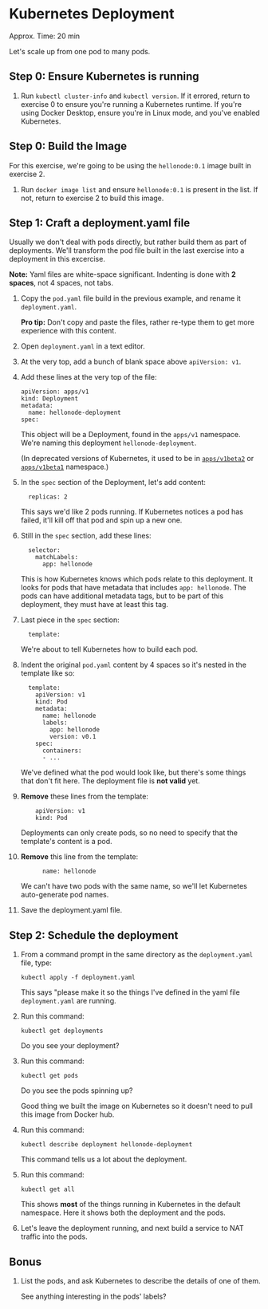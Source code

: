Kubernetes Deployment
=====================

Approx. Time: 20 min

Let's scale up from one pod to many pods.


Step 0: Ensure Kubernetes is running
------------------------------------

1. Run `kubectl cluster-info` and `kubectl version`.  If it errored, return to exercise 0 to ensure you're running a Kubernetes runtime.  If you're using Docker Desktop, ensure you're in Linux mode, and you've enabled Kubernetes.


Step 0: Build the Image
-----------------------

For this exercise, we're going to be using the `hellonode:0.1` image built in exercise 2.

1. Run `docker image list` and ensure `hellonode:0.1` is present in the list.  If not, return to exercise 2 to build this image.


Step 1: Craft a deployment.yaml file
------------------------------------

Usually we don't deal with pods directly, but rather build them as part of deployments.  We'll transform the pod file built in the last exercise into a deployment in this excercise.

**Note:** Yaml files are white-space significant.  Indenting is done with **2 spaces**, not 4 spaces, not tabs.

1. Copy the `pod.yaml` file build in the previous example, and rename it `deployment.yaml`.

   **Pro tip:** Don't copy and paste the files, rather re-type them to get more experience with this content.

2. Open `deployment.yaml` in a text editor.

3. At the very top, add a bunch of blank space above `apiVersion: v1`.


4. Add these lines at the very top of the file:

   ```
   apiVersion: apps/v1
   kind: Deployment
   metadata:
     name: hellonode-deployment
   spec:
   ```

   This object will be a Deployment, found in the `apps/v1` namespace.  We're naming this deployment `hellonode-deployment`.

   (In deprecated versions of Kubernetes, it used to be in [`apps/v1beta2`](https://v1-8.docs.kubernetes.io/docs/concepts/workloads/controllers/deployment/#creating-a-deployment) or [`apps/v1beta1`](https://v1-7.docs.kubernetes.io/docs/concepts/workloads/controllers/deployment/#creating-a-deployment) namespace.)

5. In the `spec` section of the Deployment, let's add content:

   ```
     replicas: 2
   ```

   This says we'd like 2 pods running.  If Kubernetes notices a pod has failed, it'll kill off that pod and spin up a new one.

6. Still in the `spec` section, add these lines:

   ```
     selector:
       matchLabels:
         app: hellonode
   ```

   This is how Kubernetes knows which pods relate to this deployment.  It looks for pods that have metadata that includes `app: hellonode`.  The pods can have additional metadata tags, but to be part of this deployment, they must have at least this tag.

7. Last piece in the `spec` section:

   ```
     template:
   ```

   We're about to tell Kubernetes how to build each pod.

8. Indent the original `pod.yaml` content by 4 spaces so it's nested in the template like so:

   ```
     template:
       apiVersion: v1
       kind: Pod
       metadata:
         name: hellonode
         labels:
           app: hellonode
           version: v0.1
       spec:
         containers:
         - ...
   ```

   We've defined what the pod would look like, but there's some things that don't fit here.  The deployment file is **not valid** yet.

9. **Remove** these lines from the template:

   ```
       apiVersion: v1
       kind: Pod
   ```

   Deployments can only create pods, so no need to specify that the template's content is a pod.

10. **Remove** this line from the template:

    ```
          name: hellonode
    ```

    We can't have two pods with the same name, so we'll let Kubernetes auto-generate pod names.

11. Save the deployment.yaml file.


Step 2: Schedule the deployment
-------------------------------

1. From a command prompt in the same directory as the `deployment.yaml` file, type:

   ```
   kubectl apply -f deployment.yaml
   ```

   This says "please make it so the things I've defined in the yaml file `deployment.yaml` are running.

2. Run this command:

   ```
   kubectl get deployments
   ```

   Do you see your deployment?

3. Run this command:

   ```
   kubectl get pods
   ```

   Do you see the pods spinning up?

   Good thing we built the image on Kubernetes so it doesn't need to pull this image from Docker hub.

4. Run this command:

   ```
   kubectl describe deployment hellonode-deployment
   ```

   This command tells us a lot about the deployment.

4. Run this command:

   ```
   kubectl get all
   ```

   This shows **most** of the things running in Kubernetes in the default namespace.  Here it shows both the deployment and the pods.

5. Let's leave the deployment running, and next build a service to NAT traffic into the pods.


Bonus
-----

1. List the pods, and ask Kubernetes to describe the details of one of them.

   See anything interesting in the pods' labels?
